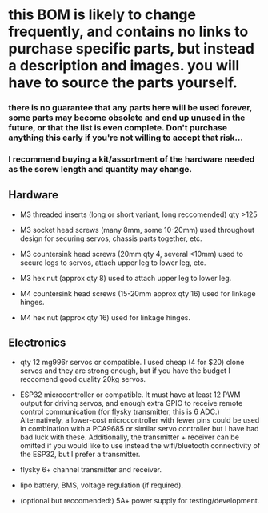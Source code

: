 # this BOM is likely to change frequently, and contains no links to purchase specific parts, but instead a description and images. you will have to source the parts yourself.
### there is no guarantee that any parts here will be used forever, some parts may become obsolete and end up unused in the future, or that the list is even complete. **Don't purchase anything this early if you're not willing to accept that risk...**
### I recommend buying a kit/assortment of the hardware needed as the screw length and quantity may change.

## Hardware

- M3 threaded inserts (long or short variant, long reccomended) qty >125

- M3 socket head screws (many 8mm, some 10-20mm) used throughout design for securing servos, chassis parts together, etc.

- M3 countersink head screws (20mm qty 4, several <10mm) used to secure legs to servos, attach upper leg to lower leg, etc.

- M3 hex nut (approx qty 8) used to attach upper leg to lower leg.

- M4 countersink head screws (15-20mm approx qty 16) used for linkage hinges.

- M4 hex nut (approx qty 16) used for linkage hinges.

## Electronics

- qty 12 mg996r servos or compatible. I used cheap (4 for $20) clone servos and they are strong enough, but if you have the budget I reccomend good quality 20kg servos.

- ESP32 microcontroller or compatible. It must have at least 12 PWM output for driving servos, and enough extra GPIO to receive remote control communication (for flysky transmitter, this is 6 ADC.) Alternatively, a lower-cost microcontroller with fewer pins could be used in combination with a PCA9685 or similar servo controller but I have had bad luck with these. Additionally, the transmitter + receiver can be omitted if you would like to use instead the wifi/bluetooth connectivity of the ESP32, but I prefer a transmitter.

- flysky 6+ channel transmitter and receiver. 

- lipo battery, BMS, voltage regulation (if required). 

- (optional but reccomended:) 5A+ power supply for testing/development.
